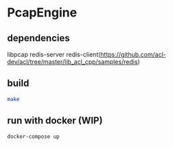 # PcapEngine

## dependencies
libpcap
redis-server
redis-client(https://github.com/acl-dev/acl/tree/master/lib_acl_cpp/samples/redis)

## build
```bash
make
```

## run with docker (WIP)
```
docker-compose up
```
